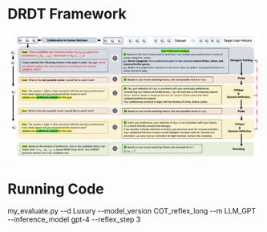 

# DRDT Framework
![DRDT Framework](framework.png "This is the revised framework illustration")


# Running Code
my_evaluate.py --d Luxury --model_version COT_reflex_long --m LLM_GPT --inference_model gpt-4 --reflex_step 3
